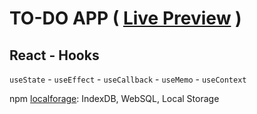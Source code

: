 # TO-DO APP ( [Live Preview](https://the-todo-react-hooks.netlify.app/) )

## React - Hooks
`useState` - `useEffect`  - `useCallback` - `useMemo` - `useContext`
<!-- react-hooks -->
npm [localforage](https://www.npmjs.com/package/localforage):
IndexDB, WebSQL, Local Storage

<!--  
index.html
- head
    - meta
        - keywords: [ tech, stack ]
        - description: To-Do App — [ tech, stack ]
    - title
        - To-Do App — [ tech, stack ]
- body
    - ".header"
        - [ tech - stack ]
README.md
- ## [ tech - stack ]
GitHub
- description: to-do app to learn tech
- url: https://awwmicky.github.io/todo--[tech-stack]/
- topics: html - css - [ tech-stack ]
-->